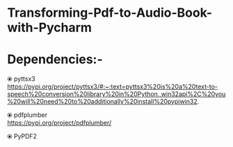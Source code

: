 # Transforming-Pdf-to-Audio-Book-with-Pycharm
# Dependencies:- 
  ⦿ pyttsx3   
   https://pypi.org/project/pyttsx3/#:~:text=pyttsx3%20is%20a%20text-to-speech%20conversion%20library%20in%20Python.,win32api%2C%20you%20will%20need%20to%20additionally%20install%20pypiwin32.
   
  ⦿ pdfplumber  
     https://pypi.org/project/pdfplumber/
     
  ⦿ PyPDF2 
